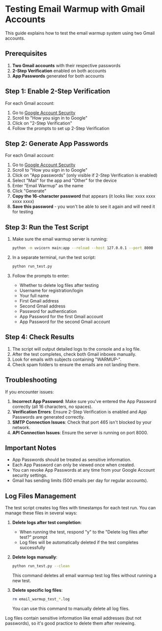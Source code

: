 # Testing Email Warmup with Gmail Accounts

This guide explains how to test the email warmup system using two Gmail accounts.

## Prerequisites

1. **Two Gmail accounts** with their respective passwords
2. **2-Step Verification** enabled on both accounts
3. **App Passwords** generated for both accounts

## Step 1: Enable 2-Step Verification

For each Gmail account:

1. Go to [Google Account Security](https://myaccount.google.com/security)
2. Scroll to "How you sign in to Google"
3. Click on "2-Step Verification"
4. Follow the prompts to set up 2-Step Verification

## Step 2: Generate App Passwords

For each Gmail account:

1. Go to [Google Account Security](https://myaccount.google.com/security)
2. Scroll to "How you sign in to Google"
3. Click on "App passwords" (only visible if 2-Step Verification is enabled)
4. Select "Mail" for the app and "Other" for the device
5. Enter "Email Warmup" as the name
6. Click "Generate"
7. **Copy the 16-character password** that appears (it looks like: xxxx xxxx xxxx xxxx)
8. **Save this password** - you won't be able to see it again and will need it for testing

## Step 3: Run the Test Script

1. Make sure the email warmup server is running:
   ```bash
   python -m uvicorn main:app --reload --host 127.0.0.1 --port 8000
   ```

2. In a separate terminal, run the test script:
   ```bash
   python run_test.py
   ```

3. Follow the prompts to enter:
   - Whether to delete log files after testing
   - Username for registration/login
   - Your full name
   - First Gmail address
   - Second Gmail address
   - Password for authentication
   - App Password for the first Gmail account
   - App Password for the second Gmail account

## Step 4: Check Results

1. The script will output detailed logs to the console and a log file.
2. After the test completes, check both Gmail inboxes manually.
3. Look for emails with subjects containing "WARMUP-".
4. Check spam folders to ensure the emails are not landing there.

## Troubleshooting

If you encounter issues:

1. **Incorrect App Password**: Make sure you've entered the App Password correctly (all 16 characters, no spaces).
2. **Verification Errors**: Ensure 2-Step Verification is enabled and App Passwords are generated correctly.
3. **SMTP Connection Issues**: Check that port 465 isn't blocked by your network.
4. **API Connection Issues**: Ensure the server is running on port 8000.

## Important Notes

- App Passwords should be treated as sensitive information.
- Each App Password can only be viewed once when created.
- You can revoke App Passwords at any time from your Google Account security settings.
- Gmail has sending limits (500 emails per day for regular accounts).

## Log Files Management

The test script creates log files with timestamps for each test run. You can manage these files in several ways:

1. **Delete logs after test completion**:
   - When running the test, respond "y" to the "Delete log files after test?" prompt
   - Log files will be automatically deleted if the test completes successfully

2. **Delete logs manually**:
   ```bash
   python run_test.py --clean
   ```
   This command deletes all email warmup test log files without running a new test.

3. **Delete specific log files**:
   ```bash
   rm email_warmup_test_*.log
   ```
   You can use this command to manually delete all log files.

Log files contain sensitive information like email addresses (but not passwords), so it's good practice to delete them after reviewing. 